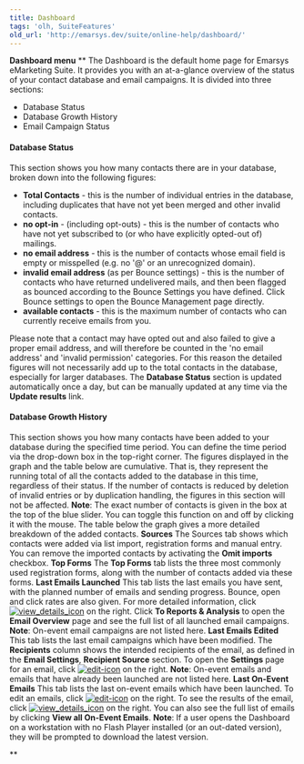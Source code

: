 ```yaml
---
title: Dashboard
tags: 'olh, SuiteFeatures'
old_url: 'http://emarsys.dev/suite/online-help/dashboard/'
---
```


**Dashboard menu** ** The Dashboard is the default home page for Emarsys eMarketing Suite. It provides you with an at-a-glance overview of the status of your contact database and email campaigns. It is divided into three sections:

- Database Status
- Database Growth History
- Email Campaign Status

#### Database Status

 This section shows you how many contacts there are in your database, broken down into the following figures:

- **Total Contacts** - this is the number of individual entries in the database, including duplicates that have not yet been merged and other invalid contacts.
- **no opt-in** - (including opt-outs) - this is the number of contacts who have not yet subscribed to (or who have explicitly opted-out of) mailings.
- **no email address** - this is the number of contacts whose email field is empty or misspelled (e.g. no '@' or an unrecognized domain).
- **invalid email address** (as per Bounce settings) - this is the number of contacts who have returned undelivered mails, and then been flagged as bounced according to the Bounce Settings you have defined. Click Bounce settings to open the Bounce Management page directly.
- **available contacts** - this is the maximum number of contacts who can currently receive emails from you.

 Please note that a contact may have opted out and also failed to give a proper email address, and will therefore be counted in the 'no email address' and 'invalid permission' categories. For this reason the detailed figures will not necessarily add up to the total contacts in the database, especially for larger databases. The **Database Status** section is updated automatically once a day, but can be manually updated at any time via the **Update results** link.

#### Database Growth History

 This section shows you how many contacts have been added to your database during the specified time period. You can define the time period via the drop-down box in the top-right corner. The figures displayed in the graph and the table below are cumulative. That is, they represent the running total of all the contacts added to the database in this time, regardless of their status. If the number of contacts is reduced by deletion of invalid entries or by duplication handling, the figures in this section will not be affected. **Note**: The exact number of contacts is given in the box at the top of the blue slider. You can toggle this function on and off by clicking it with the mouse. The table below the graph gives a more detailed breakdown of the added contacts. **Sources** The Sources tab shows which contacts were added via list import, registration forms and manual entry. You can remove the imported contacts by activating the **Omit imports** checkbox. **Top Forms** The **Top Forms** tab lists the three most commonly used registration forms, along with the number of contacts added via these forms. **Last Emails Launched** This tab lists the last emails you have sent, with the planned number of emails and sending progress. Bounce, open and click rates are also given. For more detailed information, click [![view_details_icon](/assets/images/view_details_icon.png)](/assets/images/view_details_icon.png) on the right. Click **To Reports & Analysis** to open the **Email Overview** page and see the full list of all launched email campaigns. **Note**: On-event email campaigns are not listed here. **Last Emails Edited** This tab lists the last email campaigns which have been modified. The **Recipients** column shows the intended recipients of the email, as defined in the **Email Settings**, **Recipient Source** section. To open the **Settings** page for an email, click [![edit-icon](/assets/images/edit-icon.png)](/assets/images/edit-icon.png) on the right. **Note**: On-event emails and emails that have already been launched are not listed here. **Last On-Event Emails** This tab lists the last on-event emails which have been launched. To edit an emails, click [![edit-icon](/assets/images/edit-icon.png)](/assets/images/edit-icon.png) on the right. To see the results of the email, click [![view_details_icon](/assets/images/view_details_icon.png)](/assets/images/view_details_icon.png) on the right. You can also see the full list of emails by clicking **View all On-Event Emails**. **Note**: If a user opens the Dashboard on a workstation with no Flash Player installed (or an out-dated version), they will be prompted to download the latest version.

**